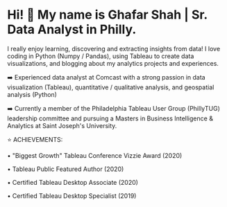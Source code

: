 # Hi! :wave: My name is Ghafar Shah | Sr. Data Analyst in Philly.
I really enjoy learning, discovering and extracting insights from data! I love coding in Python (Numpy / Pandas), using Tableau to create data visualizations, and blogging about my analytics projects and experiences.

:arrow_right:  Experienced data analyst at Comcast with a strong passion in data visualization (Tableau), quantitative / qualitative analysis, and geospatial analysis (Python)

:arrow_right: Currently a member of the Philadelphia Tableau User Group (PhillyTUG) leadership committee and pursuing a Masters in Business Intelligence & Analytics at Saint Joseph's University.

:star: ACHIEVEMENTS:

• "Biggest Growth" Tableau Conference Vizzie Award (2020)

• Tableau Public Featured Author (2020)

• Certified Tableau Desktop Associate (2020)

• Certified Tableau Desktop Specialist (2019)




